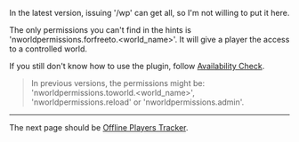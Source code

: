 In the latest version, issuing '/wp' can get all, so I'm not willing to put it here.

The only permissions you can't find in the hints is 'nworldpermissions.forfreeto.<world_name>'. It will give a player the access to a controlled world.

If you still don't know how to use the plugin, follow [Availability Check](https://github.com/yueyinqiu/NWorldPermissions/wiki/Availability-Check).

> In previous versions, the permissions might be: 'nworldpermissions.toworld.<world_name>', 'nworldpermissions.reload' or 'nworldpermissions.admin'.

***
The next page should be [Offline Players Tracker](https://github.com/yueyinqiu/NWorldPermissions/wiki/Offline-Players-Tracker).